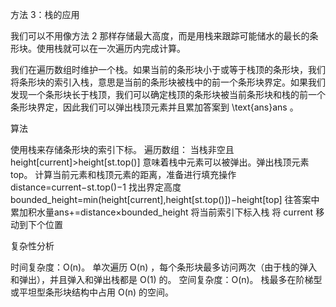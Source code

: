 方法 3：栈的应用

我们可以不用像方法 2 那样存储最大高度，而是用栈来跟踪可能储水的最长的条形块。使用栈就可以在一次遍历内完成计算。

我们在遍历数组时维护一个栈。如果当前的条形块小于或等于栈顶的条形块，我们将条形块的索引入栈，意思是当前的条形块被栈中的前一个条形块界定。如果我们发现一个条形块长于栈顶，我们可以确定栈顶的条形块被当前条形块和栈的前一个条形块界定，因此我们可以弹出栈顶元素并且累加答案到 \text{ans}ans 。

算法

使用栈来存储条形块的索引下标。
遍历数组：
当栈非空且 height[current]>height[st.top()]
意味着栈中元素可以被弹出。弹出栈顶元素 top。
计算当前元素和栈顶元素的距离，准备进行填充操作
distance=current−st.top()−1
找出界定高度
bounded_height=min(height[current],height[st.top()])−height[top]
往答案中累加积水量ans+=distance×bounded_height
将当前索引下标入栈
将 current 移动到下个位置


复杂性分析

时间复杂度：O(n)。
单次遍历 O(n) ，每个条形块最多访问两次（由于栈的弹入和弹出），并且弹入和弹出栈都是 O(1) 的。
空间复杂度：O(n)。 栈最多在阶梯型或平坦型条形块结构中占用 O(n) 的空间。

